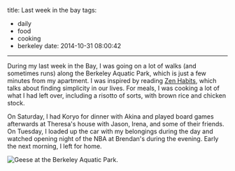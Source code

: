 title: Last week in the bay
tags:
- daily
- food
- cooking
- berkeley
date: 2014-10-31 08:00:42
---

During my last week in the Bay, I was going on a lot of walks (and sometimes runs) along the Berkeley Aquatic Park, which is just a few minutes from my apartment. I was inspired by reading [Zen Habits](http://zenhabits.net/archives/), which talks about finding simplicity in our lives. For meals, I was cooking a lot of what I had left over, including a risotto of sorts, with brown rice and chicken stock.

On Saturday, I had Koryo for dinner with Akina and played board games afterwards at Theresa's house with Jason, Irena, and some of their friends. On Tuesday, I loaded up the car with my belongings during the day and watched opening night of the NBA at Brendan's during the evening. Early the next morning, I left for home.

![Geese at the Berkeley Aquatic Park.](https://dl.dropbox.com/u/4291520/journal-images/aquatic-park.jpg)
